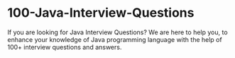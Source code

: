 # 100-Java-Interview-Questions
If you are looking for Java Interview Questions? We are here to help you, to enhance your knowledge of Java programming language with the help of 100+ interview questions and answers. 
